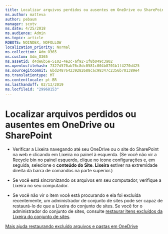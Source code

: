 ```yaml
---
title: Localizar arquivos perdidos ou ausentes em OneDrive ou SharePoint
ms.author: matteva
author: pebaum
manager: scotv
ms.date: 4/25/2018
ms.audience: Admin
ms.topic: article
ROBOTS: NOINDEX, NOFOLLOW
localization_priority: Normal
ms.collection: Adm_O365
ms.custom: Adm_O365
ms.assetid: d4de6b5e-5102-4e2c-af92-1f8b049c3a02
ms.openlocfilehash: 7327d570ab76c8dc0581c004b8701b1f4270d425
ms.sourcegitcommit: 6bd248764239282688cac98347c2356b701389e4
ms.translationtype: MT
ms.contentlocale: pt-BR
ms.lasthandoff: 02/13/2019
ms.locfileid: "29968153"
---
```

# <a name="find-lost-or-missing-files-in-onedrive-or-sharepoint"></a>Localizar arquivos perdidos ou ausentes em OneDrive ou SharePoint

- Verificar a Lixeira navegando até seu OneDrive ou o site do SharePoint na web e clicando em Lixeira no painel à esquerda. (Se você não vir a Recycle bin no painel esquerdo, clique no ícone configurações e, em seguida, selecione o **conteúdo do Site**. **Lixeira** estiver na extremidade direita da barra de comandos na parte superior.) 
    
- Se você está sincronizando os arquivos em seu computador, verifique a Lixeira no seu computador. 
    
- Se você não vir o item você está procurando e ela foi excluída recentemente, um administrador de conjunto de sites pode ser capaz de restaurá-lo de que a Lixeira do conjunto de sites. Se você for o administrador do conjunto de sites, consulte [restaurar itens excluídos da Lixeira do conjunto de sites](https://go.microsoft.com/fwlink/?linkid=866439).
    
[Mais ajuda restaurando excluído arquivos e pastas em OneDrive](https://go.microsoft.com/fwlink/?linkid=872872)
  

